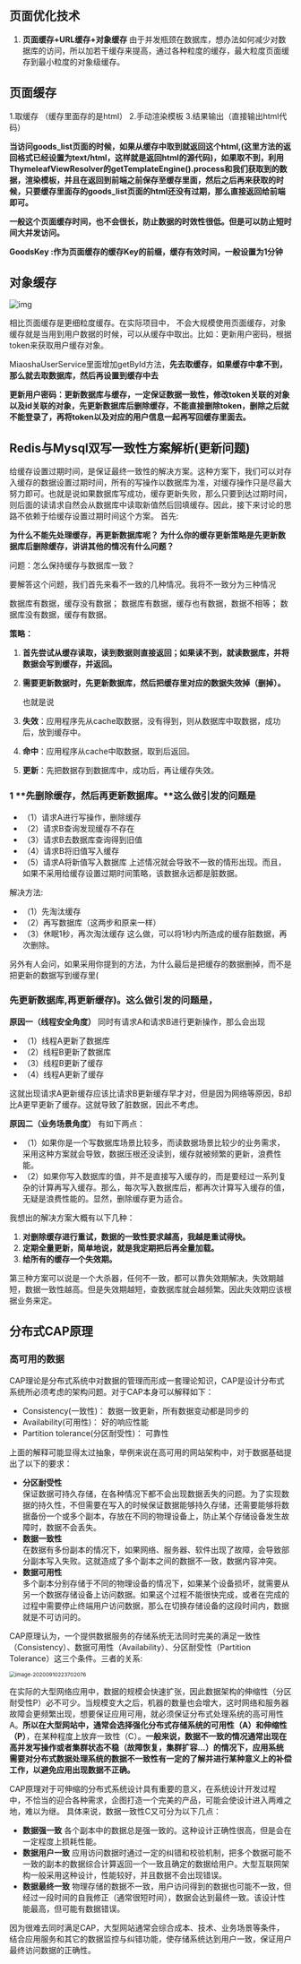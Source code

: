 ## 页面优化技术

1. **页面缓存+URL缓存+对象缓存**
   由于并发瓶颈在数据库，想办法如何减少对数据库的访问，所以加若干缓存来提高，通过各种粒度的缓存，最大粒度页面缓存到最小粒度的对象级缓存。

## 页面缓存

1.取缓存 （缓存里面存的是html）
2.手动渲染模板
3.结果输出（直接输出html代码）

**当访问goods_list页面的时候，如果从缓存中取到就返回这个html,(这里方法的返回格式已经设置为text/html，这样就是返回html的源代码)，如果取不到，利用ThymeleafViewResolver的getTemplateEngine().process和我们获取到的数据，渲染模板，并且在返回到前端之前保存至缓存里面，然后之后再来获取的时候，只要缓存里面存的goods_list页面的html还没有过期，那么直接返回给前端即可。**

**一般这个页面缓存时间，也不会很长，防止数据的时效性很低。但是可以防止短时间大并发访问。**

**GoodsKey :作为页面缓存的缓存Key的前缀，缓存有效时间，一般设置为1分钟**

## 对象缓存

![img](https://pic1.zhimg.com/80/v2-0faf53f00384c80874965e24d85ee778_1440w.jpg)



相比页面缓存是更细粒度缓存。在实际项目中， 不会大规模使用页面缓存，对象缓存就是当用到用户数据的时候，可以从缓存中取出。比如：更新用户密码，根据token来获取用户缓存对象。

MiaoshaUserService里面增加getById方法，**先去取缓存，如果缓存中拿不到，那么就去取数据库，然后再设置到缓存中去**

**更新用户密码：更新数据库与缓存，一定保证数据一致性，修改token关联的对象以及id关联的对象，先更新数据库后删除缓存，不能直接删除token，删除之后就不能登录了，再将token以及对应的用户信息一起再写回缓存里面去。**

## Redis与Mysql双写一致性方案解析(更新问题)

给缓存设置过期时间，是保证最终一致性的解决方案。这种方案下，我们可以对存入缓存的数据设置过期时间，所有的写操作以数据库为准，对缓存操作只是尽最大努力即可。也就是说如果数据库写成功，缓存更新失败，那么只要到达过期时间，则后面的读请求自然会从数据库中读取新值然后回填缓存。因此，接下来讨论的思路不依赖于给缓存设置过期时间这个方案。 首先:

**为什么不能先处理缓存，再更新数据库呢？
为什么你的缓存更新策略是先更新数据库后删除缓存，讲讲其他的情况有什么问题？**

问题：怎么保持缓存与数据库一致？

要解答这个问题，我们首先来看不一致的几种情况。我将不一致分为三种情况

数据库有数据，缓存没有数据；
数据库有数据，缓存也有数据，数据不相等；
数据库没有数据，缓存有数据。

**策略：**

1. **首先尝试从缓存读取，读到数据则直接返回；如果读不到，就读数据库，并将数据会写到缓存，并返回。**

2. **需要更新数据时，先更新数据库，然后把缓存里对应的数据失效掉（删掉）。**

   也就是说

1. **失效**：应用程序先从cache取数据，没有得到，则从数据库中取数据，成功后，放到缓存中。
2. **命中**：应用程序从cache中取数据，取到后返回。
3. **更新**：先把数据存到数据库中，成功后，再让缓存失效。

### 1 **先删除缓存，然后再更新数据库。**这么做引发的问题是

- （1）请求A进行写操作，删除缓存
- （2）请求B查询发现缓存不存在
- （3）请求B去数据库查询得到旧值
- （4）请求B将旧值写入缓存
- （5）请求A将新值写入数据库 上述情况就会导致不一致的情形出现。而且，如果不采用给缓存设置过期时间策略，该数据永远都是脏数据。

解决方法:

- （1）先淘汰缓存
- （2）再写数据库（这两步和原来一样）
- （3）休眠1秒，再次淘汰缓存 这么做，可以将1秒内所造成的缓存脏数据，再次删除。

另外有人会问，如果采用你提到的方法，为什么最后是把缓存的数据删掉，而不是把更新的数据写到缓存里(

### **先更新数据库,再更新缓存**)。这么做引发的问题是，

**原因一（线程安全角度）** 同时有请求A和请求B进行更新操作，那么会出现

- （1）线程A更新了数据库
- （2）线程B更新了数据库
- （3）线程B更新了缓存
- （4）线程A更新了缓存

这就出现请求A更新缓存应该比请求B更新缓存早才对，但是因为网络等原因，B却比A更早更新了缓存。这就导致了脏数据，因此不考虑。

**原因二（业务场景角度）** 有如下两点：

- （1）如果你是一个写数据库场景比较多，而读数据场景比较少的业务需求，采用这种方案就会导致，数据压根还没读到，缓存就被频繁的更新，浪费性能。
- （2）如果你写入数据库的值，并不是直接写入缓存的，而是要经过一系列复杂的计算再写入缓存。那么，每次写入数据库后，都再次计算写入缓存的值，无疑是浪费性能的。显然，删除缓存更为适合。

我想出的解决方案大概有以下几种：

1. **对删除缓存进行重试，数据的一致性要求越高，我越是重试得快。**
2. **定期全量更新，简单地说，就是我定期把后再全量加载。**
3. **给所有的缓存一个失效期。**

第三种方案可以说是一个大杀器，任何不一致，都可以靠失效期解决，失效期越短，数据一致性越高。但是失效期越短，查数据库就会越频繁。因此失效期应该根据业务来定。



## 分布式CAP原理

### 高可用的数据

CAP理论是分布式系统中对数据的管理而形成一套理论知识，CAP是设计分布式系统所必须考虑的架构问题。对于CAP本身可以解释如下：

- Consistency(一致性)： 数据一致更新，所有数据变动都是同步的
- Availability(可用性)： 好的响应性能
- Partition tolerance(分区耐受性)： 可靠性

上面的解释可能显得太过抽象，举例来说在高可用的网站架构中，对于数据基础提出了以下的要求：

- **分区耐受性**  
   保证数据可持久存储，在各种情况下都不会出现数据丢失的问题。为了实现数据的持久性，不但需要在写入的时候保证数据能够持久存储，还需要能够将数据备份一个或多个副本，存放在不同的物理设备上，防止某个存储设备发生故障时，数据不会丢失。
- **数据一致性**  
   在数据有多份副本的情况下，如果网络、服务器、软件出现了故障，会导致部分副本写入失败。这就造成了多个副本之间的数据不一致，数据内容冲突。
- **数据可用性**  
   多个副本分别存储于不同的物理设备的情况下，如果某个设备损坏，就需要从另一个数据存储设备上访问数据。如果这个过程不能很快完成，或者在完成的过程中需要停止终端用户访问数据，那么在切换存储设备的这段时间内，数据就是不可访问的。

CAP原理认为，一个提供数据服务的存储系统无法同时完美的满足一致性（Consistency）、数据可用性（Availability）、分区耐受性（Partition Tolerance）这三个条件。三者的关系:

<img src="C:\Users\zhouz\AppData\Roaming\Typora\typora-user-images\image-20200910223702076.png" alt="image-20200910223702076" style="zoom:67%;" />

在实际的大型网络应用中，数据的规模会快速扩张，因此数据架构的伸缩性（分区耐受性P）必不可少。当规模变大之后，机器的数量也会增大，这时网络和服务器故障会更频繁出现，想要保证应用可用，就必须保证分布式处理系统的高可用性A。**所以在大型网站中，通常会选择强化分布式存储系统的可用性（A）和伸缩性（P）**，在某种程度上放弃一致性（C）。**一般来说，数据不一致的情况通常出现在高并发写操作或者集群状态不稳（故障恢复，集群扩容...）的情况下，应用系统需要对分布式数据处理系统的数据不一致性有一定的了解并进行某种意义上的补偿工作，以避免应用出现数据不正确。**

CAP原理对于可伸缩的分布式系统设计具有重要的意义，在系统设计开发过程中，不恰当的迎合各种需求，企图打造一个完美的产品，可能会使设计进入两难之地，难以为继。
 具体来说，数据一致性C又可分为以下几点：

- **数据强一致**
   各个副本中的数据总是强一致的。这种设计正确性很高，但是会在一定程度上损耗性能。
- **数据用户一致**
   应用访问数据时通过一定的纠错和校验机制，把多个数据可能不一致的副本的数据综合计算返回一个一致且确定的数据给用户。大型互联网架构一般采用这种设计，性能较好，并且数据不会出现错误。
- **数据最终一致**
   物理存储的数据不一致，用户访问得到的数据也可能不一致，但经过一段时间的自我修正（通常很短时间），数据会达到最终一致。该设计性能最高，但可能有数据错误。

因为很难去同时满足CAP，大型网站通常会综合成本、技术、业务场景等条件，结合应用服务和其它的数据监控与纠错功能，使存储系统达到用户一致，保证用户最终访问数据的正确性。

